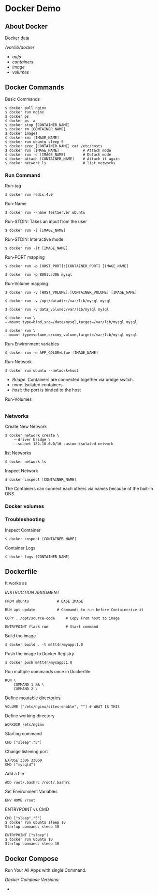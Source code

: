 # Docker Demo

## About Docker

Docker data

*/var/lib/docker*
- *aufs*
- *containers*
- *image*
- *volumes*


## Docker Commands


Basic Commands
```
$ docker pull nginx
$ docker run nginx
$ docker ps
$ docker ps -a
$ docker stop [CONTAINER_NAME]
$ docker rm [CONTAINER_NAME]
$ docker images
$ docker rmi [IMAGE_NAME]
$ docker run ubuntu sleep 5
$ docker exec [CONTAINER_NAME] cat /etc/hosts
$ docker run [IMAGE_NAME]			# Attach mode
$ docker run -d [IMAGE_NAME]		# Detach mode
$ docker attach [CONTAINER_NAME]	# Attach it again
$ docker network ls					# list networks
```


### Run Command

Run-tag
```
$ docker run redis:4.0
```


Run-Name
```
$ docker run --name TestServer ubuntu
```


Run-STDIN: Takes an input from the user
```
$ docker run -i [IMAGE_NAME]
```


Run-STDIN: Interactive mode
```
$ docker run -it [IMAGE_NAME]
```


Run-PORT mapping
```
$ docker run -p [HOST_PORT]:[CONTAINER_PORT] [IMAGE_NAME]

$ docker run -p 8001:3306 mysql
```


Run-Volume mapping
```
$ docker run -v [HOST_VOLUME]:[CONTAINER_VOLUME] [IMAGE_NAME]

$ docker run -v /opt/datadir:/var/lib/mysql mysql

$ docker run -v data_volume:/var/lib/mysql mysql

$ docker run \
–-mount type=bind,src=/data/mysql,target=/var/lib/mysql mysql

$ docker run \
–-mount type=volume,src=my_volume,target=/var/lib/mysql mysql
```


Run-Environment variables
```
$ docker run -e APP_COLOR=blue [IMAGE_NAME]
```


Run-Network
```
$ docker run ubuntu --network=host
```

- *Bridge*: Containers are connected together via bridge switch.
- *none*: Isolated containers.
- *host*: the port is binded to the host


Run-Volumes
```
```


### Networks

Create New Network
```
$ docker network create \
	–-driver bridge \
	-–subnet 182.18.0.0/16 custom-isolated-network
```


list Networks
```
$ docker network ls
```


Inspect Network
```
$ docker inspect [CONTAINER_NAME]
```

The Containers can connect each others via names because of the buit-in DNS.


### Docker volumes






### Troubleshooting

Inspect Container
```
$ docker inspect [CONTAINER_NAME]
```


Container Logs
```
$ docker logs [CONTAINER_NAME]
```


## Dockerfile

It works as 

*INSTRUCTION*  *ARGUMENT*

```
FROM ubuntu 			# BASE IMAGE

RUN apt update			# Commands to run before Containerize it

COPY . /opt/source-code		# Copy From host to image

ENTRYPOINT flask run		# Start command
```


Build the image
```
$ docker build . -t m4tt4r/myapp:1.0
```


Push the image to Docker Registry
```
$ docker push m4tt4r/mysapp:1.0
```


Run multiple commands once in Dockerfile
```
RUN \
	COMMAND 1 && \
	COMMAND 2 \
```


Define moutable directories.
```
VOLUME ["/etc/nginx/sites-enable", ""] # WHAT IS THIS
```


Define working directory
```
WORKDIR /etc/nginx
```

Starting command
```
CMD ["sleep","5"]
```


Change listening port
```
EXPOSE 3306 33060
CMD ["mysqld"]
```


Add a file
```
ADD root/.bashrc /root/.bashrc
```


Set Environment Variables
```
ENV HOME /root
```


ENTRYPOINT vs CMD
```
CMD ["sleep","5"]
$ docker run ubuntu sleep 10
Startup command: sleep 10
```

```
ENTRYPOINT ["sleep"]
$ docker run ubuntu 10
Startup command: sleep 10
```




## Docker Compose

Run Your All Apps with single Command.

*Docker Compose Versions:*

- 


